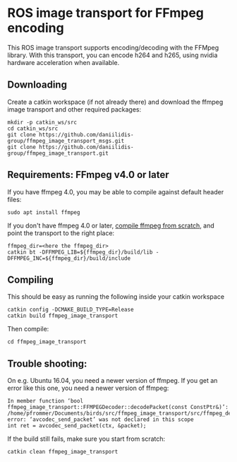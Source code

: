 # ROS image transport for FFmpeg encoding

This ROS image transport supports encoding/decoding with the FFMpeg
library. With this transport, you can encode h264 and h265, using
nvidia hardware acceleration when available.

## Downloading

Create a catkin workspace (if not already there) and download the
ffmpeg image transport and other required packages:

    mkdir -p catkin_ws/src
    cd catkin_ws/src
    git clone https://github.com/daniilidis-group/ffmpeg_image_transport_msgs.git
    git clone https://github.com/daniilidis-group/ffmpeg_image_transport.git


## Requirements: FFmpeg v4.0 or later

If you have ffmpeg 4.0, you may be able to compile against default header files:

	sudo apt install ffmpeg

If you don't have ffmpeg 4.0 or later,
[compile ffmpeg from scratch](docs/compile_ffmpeg.md), and point the
transport to the right place: 

    ffmpeg_dir=<here the ffmpeg_dir>
    catkin bt -DFFMPEG_LIB=${ffmpeg_dir}/build/lib -DFFMPEG_INC=${ffmpeg_dir}/build/include

## Compiling

This should be easy as running the following inside your catkin workspace

    catkin config -DCMAKE_BUILD_TYPE=Release
    catkin build ffmpeg_image_transport
	
Then compile:

    cd ffmpeg_image_transport

## Trouble shooting:


On e.g. Ubuntu 16.04, you need a newer version of ffmpeg. If you get an error like this one,
you need a newer version of ffmpeg:

    In member function ‘bool ffmpeg_image_transport::FFMPEGDecoder::decodePacket(const ConstPtr&)’:
    /home/pfrommer/Documents/birds/src/ffmpeg_image_transport/src/ffmpeg_decoder.cpp:104:47:
    error: ‘avcodec_send_packet’ was not declared in this scope
    int ret = avcodec_send_packet(ctx, &packet);

If the build still fails, make sure you start from scratch:

    catkin clean ffmpeg_image_transport

